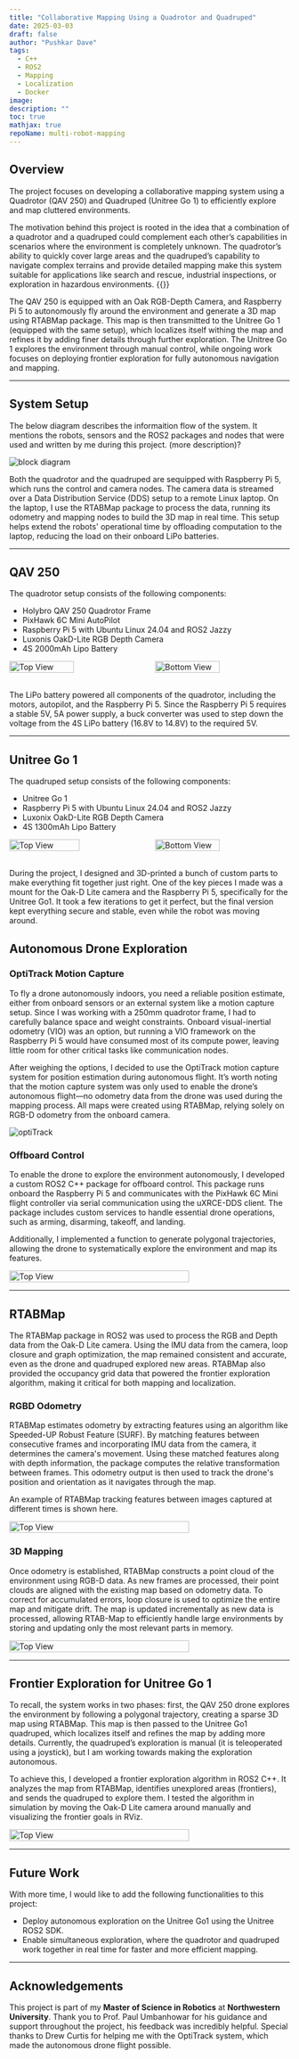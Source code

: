 ```yaml
---
title: "Collaborative Mapping Using a Quadrotor and Quadruped"
date: 2025-03-03
draft: false
author: "Pushkar Dave"
tags:
  - C++
  - ROS2
  - Mapping
  - Localization
  - Docker
image: 
description: ""
toc: true
mathjax: true
repoName: multi-robot-mapping
---
```

## Overview

The project focuses on developing a collaborative mapping system using a Quadrotor (QAV 250) and Quadruped (Unitree Go 1) to efficiently explore and map cluttered environments.
 
The motivation behind this project is rooted in the idea that a combination of a quadrotor and a quadruped could complement each other’s capabilities in scenarios where the environment is completely unknown. The quadrotor’s ability to quickly cover large areas and the quadruped’s capability to navigate complex terrains and provide detailed mapping make this system suitable for applications like search and rescue, industrial inspections, or exploration in hazardous environments.
{{<youtube lgYT0VuTbq0>}}

The QAV 250 is equipped with an Oak RGB-Depth Camera, and Raspberry Pi 5 to autonomously fly around the environment and generate a 3D map using RTABMap package. This map is then transmitted to the Unitree Go 1 (equipped with the same setup), which localizes itself withing the map and refines it by adding finer details through further exploration. The Unitree Go 1 explores the environment through manual control, while ongoing work focuses on deploying frontier exploration for fully autonomous navigation and mapping.

---

## System Setup
The below diagram describes the informaition flow of the system. It mentions the robots, sensors and the ROS2 packages and nodes that were used and written by me during this project. (more description)?

![block diagram](/images/projects/multi-robot/MRM.drawio.png)

Both the quadrotor and the quadruped are sequipped with Raspberry Pi 5, which runs the control and camera nodes. The camera data is streamed over a Data Distribution Service (DDS) setup to a remote Linux laptop. On the laptop, I use the RTABMap package to process the data, running its odometry and mapping nodes to build the 3D map in real time. This setup helps extend the robots' operational time by offloading computation to the laptop, reducing the load on their onboard LiPo batteries.

---

## QAV 250
The quadrotor setup consists of the following components:
- Holybro QAV 250 Quadrotor Frame
- PixHawk 6C Mini AutoPilot
- Raspberry Pi 5 with Ubuntu Linux 24.04 and ROS2 Jazzy
- Luxonis OakD-Lite RGB Depth Camera
- 4S 2000mAh Lipo Battery

<div style="display: flex; justify-content: space-between;">
  <img src="/images/projects/multi-robot/DroneTop.JPEG" alt="Top View" style="width: 48%; height: auto;"/>
  <img src="/images/projects/multi-robot/DroneBottom.JPEG" alt="Bottom View" style="width: 48%; height: auto;"/>
</div>
<br>

The LiPo battery powered all components of the quadrotor, including the motors, autopilot, and the Raspberry Pi 5. Since the Raspberry Pi 5 requires a stable 5V, 5A power supply, a buck converter was used to step down the voltage from the 4S LiPo battery (16.8V to 14.8V) to the required 5V.

---

## Unitree Go 1

The quadruped setup consists of the following components:
- Unitree Go 1
- Raspberry Pi 5 with Ubuntu Linux 24.04 and ROS2 Jazzy
- Luxonix OakD-Lite RGB Depth Camera
- 4S 1300mAh Lipo Battery


<div style="display: flex; justify-content: space-between;">
  <img src="/images/projects/multi-robot/dogSetupb.JPEG" alt="Top View" style="width: 50%; height: auto;"/>
  <img src="/images/projects/multi-robot/DogMount.png" alt="Bottom View" style="width: 48%; height: auto;"/>
</div>
<br>

During the project, I designed and 3D-printed a bunch of custom parts to make everything fit together just right. One of the key pieces I made was a mount for the Oak-D Lite camera and the Raspberry Pi 5, specifically for the Unitree Go1. It took a few iterations to get it perfect, but the final version kept everything secure and stable, even while the robot was moving around.

## Autonomous Drone Exploration

### OptiTrack Motion Capture
To fly a drone autonomously indoors, you need a reliable position estimate, either from onboard sensors or an external system like a motion capture setup. Since I was working with a 250mm quadrotor frame, I had to carefully balance space and weight constraints. Onboard visual-inertial odometry (VIO) was an option, but running a VIO framework on the Raspberry Pi 5 would have consumed most of its compute power, leaving little room for other critical tasks like communication nodes.

After weighing the options, I decided to use the OptiTrack motion capture system for position estimation during autonomous flight. It’s worth noting that the motion capture system was only used to enable the drone’s autonomous flight—no odometry data from the drone was used during the mapping process. All maps were created using RTABMap, relying solely on RGB-D odometry from the onboard camera.

![optiTrack](/images/projects/multi-robot/optiTrack.png)

### Offboard Control

To enable the drone to explore the environment autonomously, I developed a custom ROS2 C++ package for offboard control. This package runs onboard the Raspberry Pi 5 and communicates with the PixHawk 6C Mini flight controller via serial communication using the uXRCE-DDS client. The package includes custom services to handle essential drone operations, such as arming, disarming, takeoff, and landing.

Additionally, I implemented a function to generate polygonal trajectories, allowing the drone to systematically explore the environment and map its features.

<div style="display: flex; justify-content: space-between;">
  <img src="/images/projects/multi-robot/shrunkPolyTraj.gif" alt="Top View" style="width: 80%; height: auto;"/>
</div>

---

## RTABMap 

The RTABMap package in ROS2 was used to process the RGB and Depth data from the Oak-D Lite camera. Using the IMU data from the camera, loop closure and graph optimization, the map remained consistent and accurate, even as the drone and quadruped explored new areas. RTABMap also provided the occupancy grid data that powered the frontier exploration algorithm, making it critical for both mapping and localization.

### RGBD Odometry 
RTABMap estimates odometry by extracting features using an algorithm like Speeded-UP Robust Feature (SURF). By matching features between consecutive frames and incorporating IMU data from the camera, it determines the camera's movement. Using these matched features along with depth information, the package computes the relative transformation between frames. This odometry output is then used to track the drone's position and orientation as it navigates through the map.

An example of RTABMap tracking features between images captured at different times is shown here.

<div style="display: flex; justify-content: space-between;">
  <img src="/images/projects/multi-robot/rtabmapViz.png" alt="Top View" style="width: 80%; height: auto;"/>
</div>

### 3D Mapping
Once odometry is established, RTABMap constructs a point cloud of the environment using RGB-D data. As new frames are processed, their point clouds are aligned with the existing map based on odometry data. To correct for accumulated errors, loop closure is used to optimize the entire map and mitigate drift. The map is updated incrementally as new data is processed, allowing RTAB-Map to efficiently handle large environments by storing and updating only the most relevant parts in memory.

<div style="display: flex; justify-content: space-between;">
  <img src="/images/projects/multi-robot/3DPointcloud.png" alt="Top View" style="width: 80%; height: auto;"/>
</div>

---
## Frontier Exploration for Unitree Go 1

To recall, the system works in two phases: first, the QAV 250 drone explores the environment by following a polygonal trajectory, creating a sparse 3D map using RTABMap. This map is then passed to the Unitree Go1 quadruped, which localizes itself and refines the map by adding more details. Currently, the quadruped’s exploration is manual (it is teleoperated using a joystick), but I am working towards making the exploration autonomous.

To achieve this, I developed a frontier exploration algorithm in ROS2 C++. It analyzes the map from RTABMap, identifies unexplored areas (frontiers), and sends the quadruped to explore them. I tested the algorithm in simulation by moving the Oak-D Lite camera around manually and visualizing the frontier goals in RViz. 
<div style="display: flex; justify-content: space-between;">
  <img src="/images/projects/multi-robot/extractFrontier.gif" alt="Top View" style="width: 80%; height: auto;"/>
</div>

---
## Future Work

With more time, I would like to add the following functionalities to this project:
- Deploy autonomous exploration on the Unitree Go1 using the Unitree ROS2 SDK.
- Enable simultaneous exploration, where the quadrotor and quadruped work together in real time for faster and more efficient mapping.

---

## Acknowledgements

This project is part of my **Master of Science in Robotics** at **Northwestern University**. 
Thank you to Prof. Paul Umbanhowar for his guidance and support throughout the project, his feedback was incredibly helpful. Special thanks to Drew Curtis for helping me with the OptiTrack system, which made the autonomous drone flight possible.

